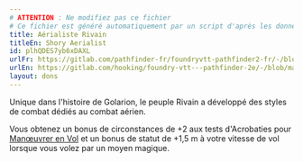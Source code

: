 ```yaml
---
# ATTENTION : Ne modifiez pas ce fichier
# Ce fichier est généré automatiquement par un script d'après les données du module Foundry VTT officiel et de sa traduction
title: Aérialiste Rivain
titleEn: Shory Aerialist
id: plhQDES7yb6xDAXL
urlFr: https://gitlab.com/pathfinder-fr/foundryvtt-pathfinder2-fr/-/blob/master/data/feats/plhQDES7yb6xDAXL.htm
urlEn: https://gitlab.com/hooking/foundry-vtt---pathfinder-2e/-/blob/master/packs/data/feats.db/shory-aerialist.json
layout: dons
---
```

Unique dans l'histoire de Golarion, le peuple Rivain a développé des styles de combat dédiés au combat aérien.

Vous obtenez un bonus de circonstances de +2 aux tests d'Acrobaties pour [Manœuvrer en Vol](../actions/manœuvrer-en-vol.html) et un bonus de statut de +1,5 m à votre vitesse de vol lorsque vous volez par un moyen magique.
